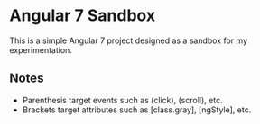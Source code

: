  # Angular 7 Sandbox
This is a simple Angular 7 project designed as a sandbox for my experimentation. 

## Notes
- Parenthesis target events such as (click), (scroll), etc.
- Brackets target attributes such as [class.gray], [ngStyle], etc.
